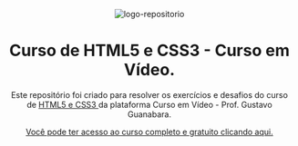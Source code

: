 <p align="center"> <img src="https://user-images.githubusercontent.com/96539606/197426991-609b4b60-8603-4ea2-94ee-112480e050ba.png" alt="logo-repositorio" /> </center>

<h1 align="center"><strong> Curso de HTML5 e CSS3 - Curso em Vídeo.</strong></center></h1>


<p align="center"> Este repositório foi criado para resolver os exercícios e desafios do curso de <a href="https://www.youtube.com/c/CursoemV%C3%ADdeo" target: _blank> HTML5 e CSS3 </a> da plataforma Curso em Vídeo - Prof. Gustavo Guanabara. </strong></center>
<p align="center"><a href="https://www.youtube.com/watch?v=Ejkb_YpuHWs&list=PLHz_AreHm4dkZ9-atkcmcBaMZdmLHft8n" target="_blank">Você pode ter acesso ao curso completo e gratuito clicando aqui.</a></center>
<p align="center">
